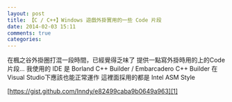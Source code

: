 ```yaml
---
layout: post
title: 【C / C++】Windows 遊戲外掛實用的一些 Code 片段
date: 2014-02-03 15:11
comments: true
categories:
---
```

在楓之谷外掛圈打混一段時間，已經覺得乏味了
提供一點寫外掛時用的上的Code片段...
我使用的 IDE 是 Borland C++ Builder / Embarcadero C++ Builder
在Visual Studio下應該也能正常運作
這裡面採用的都是 Intel ASM Style

[https://gist.github.com/Inndy/e82499caba9b0649a963][1]



[1]: https://gist.github.com/Inndy/e82499caba9b0649a963
